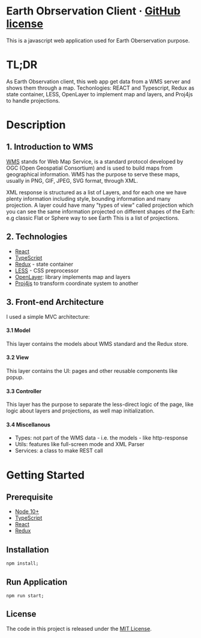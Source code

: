# Earth Obrservation Client  &middot; [GitHub license](https://img.shields.io/badge/license-MIT-blue.svg)
This is a javascript web application used for Earth Oberservation purpose.


# TL;DR
As Earth Observation client, this web app get data from a WMS server and shows them through a map. Techonlogies: REACT and Typescript, Redux as state container, LESS, OpenLayer to implement map and layers, and Proj4js to handle projections.


# Description
## 1. Introduction to WMS
[WMS](https://en.wikipedia.org/wiki/Web_Map_Service) stands for Web Map Service, is a standard protocol developed by OGC (Open Geospatial Consortium) and is used to build maps from geographical information. WMS has the purpose to serve these maps, usually in PNG, GIF, JPEG, SVG format, through XML.

XML response is structured as a list of Layers, and for each one we have plenty information including style, bounding information and many projection. A layer could have many "types of view" called projection which you can see the same information projected on different shapes of the Earh: e.g classic Flat or Sphere way to see Earth This is a list of projections.

## 2. Technologies

* [React](https://reactjs.org/)
* [TypeScript](https://www.typescriptlang.org/)
* [Redux](redux.js.org/) - state container
* [LESS](http://lesscss.org/) - CSS preprocessor
* [OpenLayer](openlayers.org/): library implements map and layers
* [Proj4js](http://proj4js.org/) to transform coordinate system to another

## 3. Front-end Architecture
I used a simple MVC architecture:

#### 3.1 Model
This layer contains the models about WMS standard and the Redux store.

#### 3.2 View
This layer contains the UI: pages and other reusable components like popup.

#### 3.3 Controller
This layer has the purpose to separate the less-direct logic of the page, like logic about layers and projections, as well map initialization.

#### 3.4 Miscellanous
* Types: not part of the WMS data - i.e. the models - like http-response
* Utils: features like full-screen mode and XML Parser
* Services: a class to make REST call


# Getting Started

## Prerequisite
* [Node 10+](https://nodejs.org/en/)
* [TypeScript](https://www.typescriptlang.org/)
* [React](https://reactjs.org/)
* [Redux](redux.js.org/)

## Installation
```
npm install;
```

## Run Application
```
npm run start;
```
  
## License
The code in this project is released under the [MIT License](https://github.com/valeriogiocondi/earth-observation-front-end-web-app/blob/master/LICENSE).
